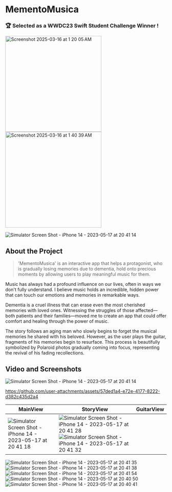 # MementoMusica 

### 🏆 Selected as a WWDC23 Swift Student Challenge Winner !
<img width="300" alt="Screenshot 2025-03-16 at 1 20 05 AM" src="https://github.com/user-attachments/assets/ceb5f0d6-837d-4b93-9ea0-1826b3578bd1" />
<img width="300" alt="Screenshot 2025-03-16 at 1 40 39 AM" src="https://github.com/user-attachments/assets/fb56622c-0b33-484e-902e-d5973cf03513" />

![Simulator Screen Shot - iPhone 14 - 2023-05-17 at 20 41 14](https://github.com/user-attachments/assets/bae25d3f-1041-4882-9018-b744b76b41d2)

## About the Project
> 'MementoMusica' is an interactive app that helps a protagonist, who is gradually losing memories due to dementia, hold onto precious moments by allowing users to play meaningful music for them.

Music has always had a profound influence on our lives, often in ways we don't fully understand. I believe music holds an incredible, hidden power that can touch our emotions and memories in remarkable ways.

Dementia is a cruel illness that can erase even the most cherished memories with loved ones. Witnessing the struggles of those affected—both patients and their families—moved me to create an app that could offer comfort and healing through the power of music.

The story follows an aging man who slowly begins to forget the musical memories he shared with his beloved. However, as the user plays the guitar, fragments of his memories begin to resurface. This process is beautifully symbolized by Polaroid photos gradually coming into focus, representing the revival of his fading recollections.

## Video and Screenshots

![Simulator Screen Shot - iPhone 14 - 2023-05-17 at 20 41 14](https://github.com/user-attachments/assets/bae25d3f-1041-4882-9018-b744b76b41d2)

https://github.com/user-attachments/assets/57ded1a4-e72e-4177-8222-d382c435d2a4



| **MainView** | **StoryView** | **GuitarView** 
| --- | --- | --- |
| ![Simulator Screen Shot - iPhone 14 - 2023-05-17 at 20 41 18](https://github.com/user-attachments/assets/57e39948-0a9e-4fe5-82ae-3e0bdabeb153) | ![Simulator Screen Shot - iPhone 14 - 2023-05-17 at 20 41 28](https://github.com/user-attachments/assets/da75ef1d-6456-4474-8ccb-31682ae6d337) ![Simulator Screen Shot - iPhone 14 - 2023-05-17 at 20 41 32](https://github.com/user-attachments/assets/cfac9ab1-44fc-4971-bdb9-1b63bfbc09a5) | 
![Simulator Screen Shot - iPhone 14 - 2023-05-17 at 20 41 35](https://github.com/user-attachments/assets/2e67ac75-30cc-41be-89c1-31f095b3a31d)
![Simulator Screen Shot - iPhone 14 - 2023-05-17 at 20 41 38](https://github.com/user-attachments/assets/1a568436-d30a-491a-8176-dd90467ba710)
![Simulator Screen Shot - iPhone 14 - 2023-05-17 at 20 41 54](https://github.com/user-attachments/assets/69c03c7a-1daa-4f1d-9028-f344f25be82f)
![Simulator Screen Shot - iPhone 14 - 2023-05-17 at 20 40 50](https://github.com/user-attachments/assets/88bd3552-3c15-4ce5-9615-a33fdab9a202)
![Simulator Screen Shot - iPhone 14 - 2023-05-17 at 20 40 41](https://github.com/user-attachments/assets/ace4f2e5-323b-40c5-a6d7-da162364f388)
